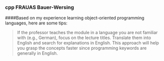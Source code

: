 ### cpp FRAUAS Bauer-Wersing

####Based on my experience learning object-oriented programming languages, here are some tips:

>If the professor teaches the module in a language you are not familiar with (e.g., German), 
focus on the lecture titles. Translate them into English and search for explanations in English. 
This approach will help you grasp the concepts faster since programming keywords are generally in English.
